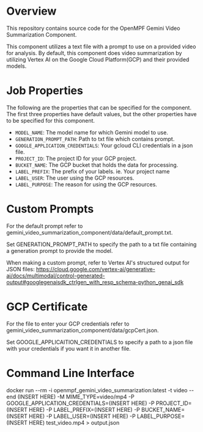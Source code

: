 # Overview

This repository contains source code for the OpenMPF Gemini Video Summarization Component.

This component utilizes a text file with a prompt to use on a provided video for analysis. By default, this component does video summarization by utilizing Vertex AI on the Google Cloud Platform(GCP) and their provided models.

# Job Properties

The following are the properties that can be specified for the component. The first three properties have default values, but the other properties have to be specified for this component.

- `MODEL_NAME`: The model name for which Gemini model to use.
- `GENERATION_PROMPT_PATH`: Path to txt file which contains prompt.
- `GOOGLE_APPLICATION_CREDENTIALS`: Your gcloud CLI credentials in a json file.
- `PROJECT_ID`: The project ID for your GCP project.
- `BUCKET_NAME`: The GCP bucket that holds the data for processing.
- `LABEL_PREFIX`: The prefix of your labels. ie. Your project name
- `LABEL_USER`: The user using the GCP resources.
- `LABEL_PURPOSE`: The reason for using the GCP resources.

# Custom Prompts

For the default prompt refer to gemini_video_summarization_component/data/default_prompt.txt. 

Set GENERATION_PROMPT_PATH to specify the path to a txt file containing a generation prompt to provide the model. 

When making a custom prompt, refer to Vertex AI's structured output for JSON files: https://cloud.google.com/vertex-ai/generative-ai/docs/multimodal/control-generated-output#googlegenaisdk_ctrlgen_with_resp_schema-python_genai_sdk

# GCP Certificate

For the file to enter your GCP credentials refer to gemini_video_summarization_component/data/gcpCert.json. 

Set GOOGLE_APPLICAITION_CREDENTIALS to specify a path to a json file with your credentials if you want it in another file. 

# Command Line Interface

docker run --rm -i openmpf_gemini_video_summarization:latest -t video --end (INSERT HERE) -M MIME_TYPE=video/mp4 -P GOOGLE_APPLICATION_CREDENTIALS=(INSERT HERE) -P PROJECT_ID=(INSERT HERE) -P LABEL_PREFIX=(INSERT HERE) -P BUCKET_NAME=(INSERT HERE) -P LABEL_USER=(INSERT HERE) -P LABEL_PURPOSE=(INSERT HERE) test_video.mp4 > output.json
